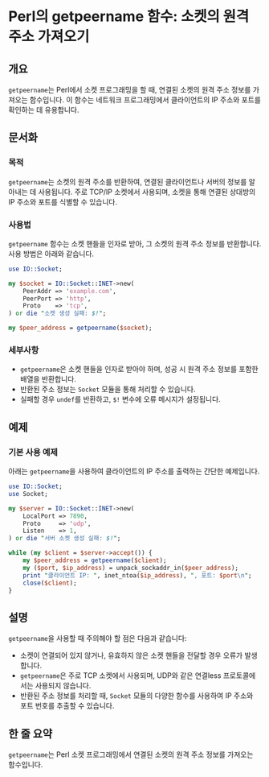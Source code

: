 <!--
Meta Description: # Perl의 getpeername 함수: 소켓의 원격 주소 가져오기 ## 개요 `getpeername`는 Perl에서 소켓 프로그래밍을 할 때, 연결된 소켓의 원격 주소 정보를 가져오는 함수입니다. 이 함수는 네트워크 프로그래밍에서 클라이언트의 IP 주소와 포트를 확...
Meta Keywords: getpeername, socket, 정보를, 소켓의, 연결된
-->

# Perl의 getpeername 함수: 소켓의 원격 주소 가져오기

## 개요
`getpeername`는 Perl에서 소켓 프로그래밍을 할 때, 연결된 소켓의 원격 주소 정보를 가져오는 함수입니다. 이 함수는 네트워크 프로그래밍에서 클라이언트의 IP 주소와 포트를 확인하는 데 유용합니다.

## 문서화

### 목적
`getpeername`는 소켓의 원격 주소를 반환하여, 연결된 클라이언트나 서버의 정보를 알아내는 데 사용됩니다. 주로 TCP/IP 소켓에서 사용되며, 소켓을 통해 연결된 상대방의 IP 주소와 포트를 식별할 수 있습니다.

### 사용법
`getpeername` 함수는 소켓 핸들을 인자로 받아, 그 소켓의 원격 주소 정보를 반환합니다. 사용 방법은 아래와 같습니다.

```perl
use IO::Socket;

my $socket = IO::Socket::INET->new(
    PeerAddr => 'example.com',
    PeerPort => 'http',
    Proto    => 'tcp',
) or die "소켓 생성 실패: $!";

my $peer_address = getpeername($socket);
```

### 세부사항
- `getpeername`은 소켓 핸들을 인자로 받아야 하며, 성공 시 원격 주소 정보를 포함한 배열을 반환합니다.
- 반환된 주소 정보는 `Socket` 모듈을 통해 처리할 수 있습니다.
- 실패할 경우 `undef`를 반환하고, `$!` 변수에 오류 메시지가 설정됩니다.

## 예제

### 기본 사용 예제
아래는 `getpeername`을 사용하여 클라이언트의 IP 주소를 출력하는 간단한 예제입니다.

```perl
use IO::Socket;
use Socket;

my $server = IO::Socket::INET->new(
    LocalPort => 7890,
    Proto     => 'udp',
    Listen    => 1,
) or die "서버 소켓 생성 실패: $!";

while (my $client = $server->accept()) {
    my $peer_address = getpeername($client);
    my ($port, $ip_address) = unpack_sockaddr_in($peer_address);
    print "클라이언트 IP: ", inet_ntoa($ip_address), ", 포트: $port\n";
    close($client);
}
```

## 설명
`getpeername`을 사용할 때 주의해야 할 점은 다음과 같습니다:
- 소켓이 연결되어 있지 않거나, 유효하지 않은 소켓 핸들을 전달할 경우 오류가 발생합니다.
- `getpeername`은 주로 TCP 소켓에서 사용되며, UDP와 같은 연결less 프로토콜에서는 사용되지 않습니다.
- 반환된 주소 정보를 처리할 때, `Socket` 모듈의 다양한 함수를 사용하여 IP 주소와 포트 번호를 추출할 수 있습니다.

## 한 줄 요약
`getpeername`는 Perl 소켓 프로그래밍에서 연결된 소켓의 원격 주소 정보를 가져오는 함수입니다.